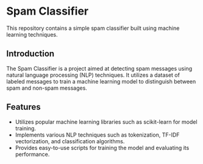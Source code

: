 # Spam Classifier

This repository contains a simple spam classifier built using machine learning techniques.

## Introduction

The Spam Classifier is a project aimed at detecting spam messages using natural language processing (NLP) techniques. It utilizes a dataset of labeled messages to train a machine learning model to distinguish between spam and non-spam messages.

## Features

- Utilizes popular machine learning libraries such as scikit-learn for model training.
- Implements various NLP techniques such as tokenization, TF-IDF vectorization, and classification algorithms.
- Provides easy-to-use scripts for training the model and evaluating its performance.


